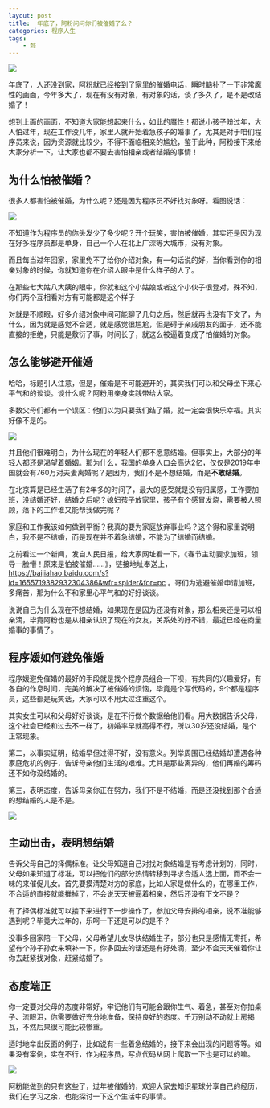 ```yaml
---
layout: post
title:  年底了，阿粉问问你们被催婚了么？
categories: 程序人生
tags:
	- 懿
---
```


![](http://www.justdojava.com/assets/images/2019/java/image_yi/2020/01_19/0.jpg)

年底了，人还没到家，阿粉就已经接到了家里的催婚电话，瞬时脑补了一下非常魔性的画面，今年多大了，现在有没有对象，有对象的话，谈了多久了，是不是改结婚了！
<!--more-->

想到上面的画面，不知道大家能想起来什么，如此的魔性！都说小孩子盼过年，大人怕过年，现在工作没几年，家里人就开始着急孩子的婚事了，尤其是对于咱们程序员来说，因为资源就比较少，不得不面临相亲的尴尬，鉴于此种，阿粉接下来给大家分析一下，让大家也都不要去害怕相亲或者结婚的事情！

## 为什么怕被催婚？

很多人都害怕被催婚，为什么呢？还是因为程序员不好找对象呀。看图说话：

![](http://www.justdojava.com/assets/images/2019/java/image_yi/2020/01_19/1.jpg)

不知道作为程序员的你头发少了多少呢？开个玩笑，害怕被催婚，其实还是因为现在好多程序员都是单身，自己一个人在北上广深等大城市，没有对象。
 
而且每当过年回家，家里免不了给你介绍对象，有一句话说的好，当你看到你的相亲对象的时候，你就知道你在介绍人眼中是什么样子的人了。
 
在那些七大姑八大姨的眼中，你就和这个小姑娘或者这个小伙子很登对，殊不知，你们两个互相看对方有可能都是这个样子
 
[](http://www.justdojava.com/assets/images/2019/java/image_yi/2020/01_19/2.jpg)
 
对就是不顺眼，好多介绍对象中间可能聊了几句之后，然后就再也没有下文了，为什么，因为就是感觉不合适，就是感觉很尴尬，但是碍于亲戚朋友的面子，还不能直接的拒绝，只能是敷衍了事，时间长了，就这么被逼着变成了怕催婚的对象。
 
 ## 怎么能够避开催婚
 
哈哈，标题引人注意，但是，催婚是不可能避开的，其实我们可以和父母坐下来心平气和的谈谈。谈什么呢？阿粉用亲身实践带给大家。
 
多数父母们都有一个误区：他们以为只要我们结了婚，就一定会很快乐幸福。其实好像不是的。
 
![](http://www.justdojava.com/assets/images/2019/java/image_yi/2020/01_19/3.jpg)
 
并且他们很难明白，为什么现在的年轻人们都不愿意结婚。但事实上，大部分的年轻人都还是渴望着婚姻。那为什么，我国的单身人口会高达2亿，仅仅是2019年中国就会有760万对夫妻离婚呢？是因为，我们不是不想结婚，而是**不敢结婚**。 

在北京算是已经生活了有2年多的时间了，最大的感受就是没有归属感，工作要加班，没结婚还好，结婚之后呢？媳妇孩子放家里，孩子有个感冒发烧，需要被人照顾，落下的工作谁又能帮我做完呢？

家庭和工作我该如何做到平衡？我真的要为家庭放弃事业吗？这个得和家里说明白，我不是不结婚，而是现在并不着急结婚，不能为了结婚而结婚。

之前看过一个新闻，发自人民日报，给大家网址看一下，《春节主动要求加班，领导一脸懵！原来是怕被催婚……》，链接地址奉送上，https://baijiahao.baidu.com/s?id=1655719382932304386&wfr=spider&for=pc 。哥们为逃避催婚申请加班，多痛苦，那为什么不和家里心平气和的好好谈谈。

说说自己为什么现在不想结婚，如果现在是因为还没有对象，那么相亲还是可以相亲滴，毕竟阿粉也是从相亲认识了现在的女友，关系处的好不错，最近已经在商量婚事的事情了。

## 程序媛如何避免催婚

程序媛避免催婚的最好的手段就是找个程序员组合一下呗，有共同的兴趣爱好，有各自的作息时间，完美的解决了被催婚的烦恼，毕竟是个写代码的，9个都是程序员，这些都是玩笑话，大家可以不用太过注重这个。

其实女生可以和父母好好谈谈，是在不行做个数据给他们看。用大数据告诉父母，这个社会已经和过去不一样了，初婚率早就高得不行，所以30岁还没结婚，是个正常现象。

第二，以事实证明，结婚早但过得不好，没有意义。列举周围已经结婚却遭遇各种家庭危机的例子，告诉母亲他们生活的艰难。尤其是那些离异的，他们再婚的筹码还不如你没结婚的。

第三，表明态度，告诉母亲你正在努力，我们不是不结婚，而是还没找到那个合适的想结婚的人是不是。

![](http://www.justdojava.com/assets/images/2019/java/image_yi/2020/01_19/4.jpg)

## 主动出击，表明想结婚

告诉父母自己的择偶标准。让父母知道自己对找对象结婚是有考虑计划的，同时，父母如果知道了标准，可以把他们的部分热情转移到寻求合适人选上面，而不会一味的来催促儿女。首先要摸清楚对方的家底，比如人家是做什么的，在哪里工作，不合适的直接就能推掉了，不会说天天被逼着相亲，然后还没有下文不是？

有了择偶标准就可以接下来进行下一步操作了，参加父母安排的相亲，说不准能够遇到呢？毕竟大过年的，乐呵一下还是可以的是不？

没事多回家陪一下父母，父母希望儿女尽快结婚生子，部分也只是感情无寄托，希望有个孙子孙女来填补一下，你多回去的话还是有好处滴，至少不会天天催着你让你去赶紧找对象，赶紧结婚了。

## 态度端正

你一定要对父母的态度非常好，牢记他们有可能会跟你生气、着急，甚至对你拍桌子、流眼泪，你需要做好充分地准备，保持良好的态度。千万别动不动就上房揭瓦，不然后果很可能比较惨重。

适时地举出反面的例子，比如说有一些着急结婚的，接下来会出现的问题等等。如果没有案例，实在不行，作为程序员，写点代码从网上爬取一下也是可以的嘛。

![](http://www.justdojava.com/assets/images/2019/java/image_yi/2020/01_19/5.jpg)

阿粉能做到的只有这些了，过年被催婚的，欢迎大家去知识星球分享自己的经历，我们在学习之余，也能探讨一下这个生活中的事情。

 
 